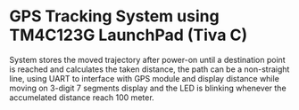 # GPS Tracking System using TM4C123G LaunchPad (Tiva C)
System stores the moved trajectory after power-on until a destination point is reached and calculates the taken distance, the path can be a non-straight line, using UART to interface with GPS module and display distance while moving on 3-digit 7 segments display and the LED is blinking whenever the accumelated distance reach 100 meter.
